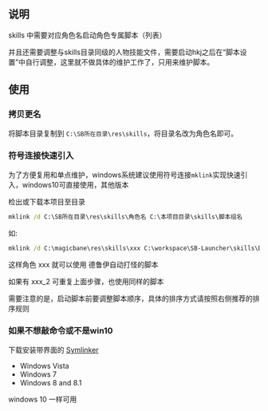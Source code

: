 ## 说明

skills 中需要对应角色名启动角色专属脚本（列表）

并且还需要调整与skills目录同级的人物技能文件，需要启动hkj之后在“脚本设置”中自行调整，这里就不做具体的维护工作了，只用来维护脚本。

## 使用

### 拷贝更名

将脚本目录复制到 ```C:\SB所在目录\res\skills```，将目录名改为角色名即可。

### 符号连接快速引入

为了方便复用和单点维护，windows系统建议使用符号连接```mklink```实现快速引入，windows10可直接使用，其他版本

检出或下载本项目至目录

```bat
mklink /d C:\SB所在目录\res\skills\角色名 C:\本项目目录\skills\脚本组名
```

如:

```bat
mklink /d C:\magicbane\res\skills\xxx C:\workspace\SB-Launcher\skills\DLY_FM
```

这样角色 xxx 就可以使用 德鲁伊自动打怪的脚本

如果有 xxx_2 可重复上面步骤，也使用同样的脚本

需要注意的是，启动脚本前要调整脚本顺序，具体的排序方式请按照右侧推荐的排序规则

### 如果不想敲命令或不是win10

下载安装带界面的 [Symlinker](http://amd989.github.io/Symlinker/)

- Windows Vista
- Windows 7
- Windows 8 and 8.1

windows 10 一样可用